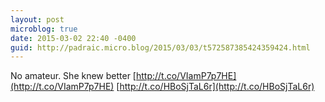 ```yaml
---
layout: post
microblog: true
date: 2015-03-02 22:40 -0400
guid: http://padraic.micro.blog/2015/03/03/t572587385424359424.html
---
```

No amateur. She knew better [http://t.co/VIamP7p7HE](http://t.co/VIamP7p7HE) [http://t.co/HBoSjTaL6r](http://t.co/HBoSjTaL6r)
